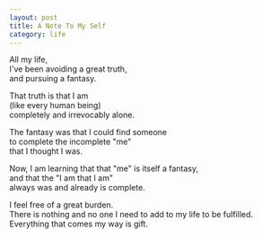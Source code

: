 ```yaml
---
layout: post
title: A Note To My Self
category: life
---
```


All my life,  
I've been avoiding a great truth,  
and pursuing a fantasy.

That truth is that I am  
(like every human being)  
completely and irrevocably alone.

The fantasy was that I could find someone  
to complete the incomplete "me"  
that I thought I was.

Now, I am learning that that "me" is itself a fantasy,  
and that the "I am that I am"  
always was and already is complete.

I feel free of a great burden.  
There is nothing and no one I need to add to my life to be fulfilled.  
Everything that comes my way is gift.
